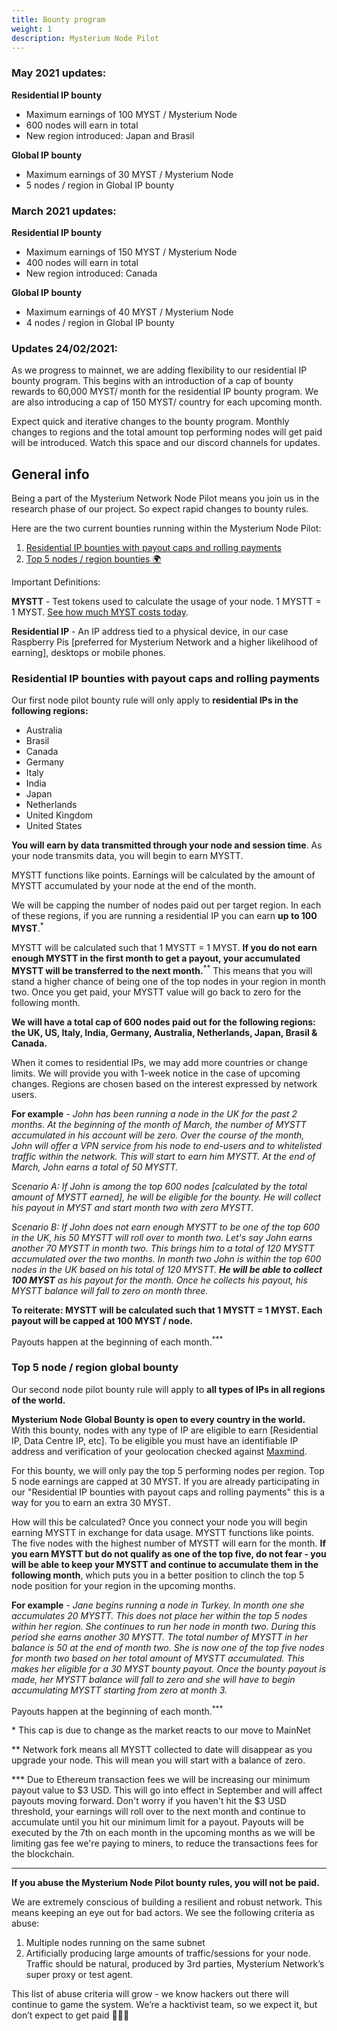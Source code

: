 ```yaml
---
title: Bounty program
weight: 1
description: Mysterium Node Pilot
---
```


### May 2021 updates:
**Residential IP bounty**
* Maximum earnings of 100 MYST / Mysterium Node
* 600 nodes will earn in total
* New region introduced: Japan and Brasil

**Global IP bounty**
* Maximum earnings of 30 MYST / Mysterium Node
* 5 nodes / region in Global IP bounty

### March 2021 updates:
**Residential IP bounty**
* Maximum earnings of 150 MYST / Mysterium Node
* 400 nodes will earn in total
* New region introduced: Canada

**Global IP bounty**
* Maximum earnings of 40 MYST / Mysterium Node
* 4 nodes / region in Global IP bounty

### Updates 24/02/2021:

As we progress to mainnet, we are adding flexibility to our residential IP bounty program. This begins with an introduction of a cap of bounty rewards to 60,000 MYST/ month for the residential IP bounty program. We are also introducing a cap of 150 MYST/ country for each upcoming month.

Expect quick and iterative changes to the bounty program. Monthly changes to regions and the total amount top performing nodes will get paid will be introduced. Watch this space and our discord channels for updates.

## General info
Being a part of the Mysterium Network Node Pilot means you join us in the research phase of our project. So expect rapid changes to bounty rules.

Here are the two current bounties running within the Mysterium Node Pilot:

 1. [Residential IP bounties with payout caps and rolling payments](#residential-ip-bounties-with-payout-caps-and-rolling-payments)
 2. [Top 5 nodes / region bounties 🌍](#top-5-node--region-global-bounty)

Important Definitions:

**MYSTT** - Test tokens used to calculate the usage of your node. 1 MYSTT = 1
MYST. [See how much MYST costs today](https://www.coingecko.com/en/coins/mysterium).

**Residential IP** - An IP address tied to a physical device, in our case Raspberry
Pis [preferred for Mysterium Network and a higher likelihood of earning], desktops or mobile phones.

### Residential IP bounties with payout caps and rolling payments

Our first node pilot bounty rule will only apply to **residential IPs in the following regions:**
- Australia
- Brasil
- Canada
- Germany
- Italy
- India
- Japan
- Netherlands
- United Kingdom
- United States

**You will earn by data transmitted through your node and session time**. As your node transmits data, you will begin to earn MYSTT.

MYSTT functions like points. Earnings will be calculated by the amount of MYSTT accumulated by your node at the end of the month.

We will be capping the number of nodes paid out per target region. In each of these regions, if you are running a residential IP you can earn **up to 100 MYST**.<sup>*</sup>

MYSTT will be calculated such that 1 MYSTT = 1 MYST.
**If you do not earn enough MYSTT in the first month to get a payout, your accumulated MYSTT will be transferred to the next month.**<sup>**</sup> This means that you will stand a higher chance of being one of the top nodes in your region in month two. Once you get paid, your MYSTT value will go back to zero for the following month.

**We will have a total cap of 600 nodes paid out for the following regions: the UK, US, Italy, India, Germany, Australia, Netherlands, Japan, Brasil & Canada.**

When it comes to residential IPs, we may add more countries or change limits. We will provide you with 1-week notice in the case of upcoming changes. Regions are chosen based on the interest expressed by network users.

**For example** - _John has been running a node in the UK for the past 2 months. At the beginning of the month of March,
the number of MYSTT accumulated in his account will be zero. Over the course of the month, John will offer a VPN service
from his node to end-users and to whitelisted traffic within the network. This will start to earn him MYSTT. At the end
of March, John earns a total of 50 MYSTT._

_Scenario A: If John is among the top 600 nodes [calculated by the total amount of MYSTT earned], he will be eligible
for the bounty. He will collect his payout in MYST and start month two with zero MYSTT._

_Scenario B: If John does not earn enough MYSTT to be one of the top 600 in the UK, his 50 MYSTT will roll over to
month two. Let's say John earns another 70 MYSTT in month two. This brings him to a total of 120 MYSTT accumulated over
the two months. In month two John is within the top 600 nodes in the UK based on his total of 120 MYSTT._ **_He will be
able to collect 100 MYST_** _as his payout for the month. Once he collects his payout, his MYSTT balance will fall to
zero on month three._

**To reiterate: MYSTT will be calculated such that 1 MYSTT = 1 MYST. Each payout will be capped at 100 MYST / node.**

Payouts happen at the beginning of each month.<sup>***</sup>

### Top 5 node / region global bounty

Our second node pilot bounty rule will apply to **all types of IPs in all regions of the world.**

**Mysterium Node Global Bounty is open to every country in the world.** With this bounty, nodes with any type of IP are
eligible to earn [Residential IP, Data Centre IP, etc]. To be eligible you must have an identifiable IP address and
verification of your geolocation checked against [Maxmind](https://www.maxmind.com/en/home).

For this bounty, we will only pay the top 5 performing nodes per region. Top 5 node earnings are capped at 30 MYST. If
you are already participating in our "Residential IP bounties with payout caps and rolling payments" this is a way for
you to earn an extra 30 MYST.

How will this be calculated? Once you connect your node you will begin earning MYSTT in exchange for data usage. MYSTT
functions like points. The five nodes with the highest number of MYSTT will earn for the month. **If you earn MYSTT but
do not qualify as one of the top five, do not fear - you will be able to keep your MYSTT and continue to accumulate
them in the following month**, which puts you in a better position to clinch the top 5 node position for your region in
the upcoming months.

**For example** - _Jane begins running a node in Turkey. In month one she accumulates 20 MYSTT. This does not place her
within the top 5 nodes within her region. She continues to run her node in month two. During this period she earns
another 30 MYSTT. The total number of MYSTT in her balance is 50 at the end of month two. She is now one of the top
five nodes for month two based on her total amount of MYSTT accumulated. This makes her eligible for a 30 MYST bounty
payout. Once the bounty payout is made, her MYSTT balance will fall to zero and she will have to begin
accumulating MYSTT starting from zero at month 3._

Payouts happen at the beginning of each month.<sup>***</sup>

\* This cap is due to change as the market reacts to our move to MainNet

** Network fork means all MYSTT collected to date will disappear as you upgrade your node. This will mean you will start
with a balance of zero.

*** Due to Ethereum transaction fees we will be increasing our minimum payout value to $3 USD. This will go into effect
in September and will affect payouts moving forward. Don't worry if you haven't hit the $3 USD threshold, your earnings
will roll over to the next month and continue to accumulate until you hit our minimum limit for a payout.
Payouts will be executed by the 7th on each month in the upcoming months as we will be limiting gas fee we're paying to
miners, to reduce the transactions fees for the blockchain.

***

**If you abuse the Mysterium Node Pilot bounty rules, you will not be paid.**

We are extremely conscious of building a resilient and robust network. This means keeping an eye out for bad actors. We
see the following criteria as abuse:

1. Multiple nodes running on the same subnet
2. Artificially producing large amounts of traffic/sessions for your node. Traffic should be natural, produced by 3rd
   parties, Mysterium Network’s super proxy or test agent.

This list of abuse criteria will grow - we know hackers out there will continue to game the system. We’re a hacktivist
team, so we expect it, but don’t expect to get paid 🤣🤣🤣
